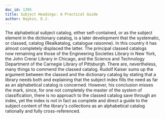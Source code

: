```yaml
---
doc_id: 1395
title: Subject Headings: A Practical Guide
author: Haykin, D.J.
---
```


The alphabetical subject catalog, either self-contained, or as the subject
element in the dictionary catalog, is a later development that the systematic,
or classed, catalog (Realkatalog, catalogue raisonne).  In this country it
has almost completely displaced the latter.  The principal classed catalogs   
now remaining are those of the Engineering Societies Library in New York,
the John Crerar Library in Chicago, and the Science and Technology Department
of the Carnegie Library of Pittsburgh.  There are, nevertheless, many things
to commend the classed catalog.  Rudolf Kaiser sums up the argument between
the classed and the dictionary catalog by stating that a library needs both
and explaining that the subject index fills the need as far as an alphabetical
catalog is concerned.  However, his conclusion misses the mark, since, for
one not completely the master of the system of classification, there is no
approach to the classed catalog save through an index, yet the index is not
in fact as complete and direct a guide to the subject content of the library's
collections as an alphabetical catalog rationally and fully cross-referenced.
